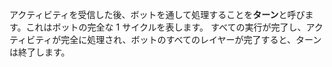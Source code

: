 アクティビティを受信した後、ボットを通して処理することを**ターン**と呼びます。これはボットの完全な 1 サイクルを表します。 すべての実行が完了し、アクティビティが完全に処理され、ボットのすべてのレイヤーが完了すると、ターンは終了します。